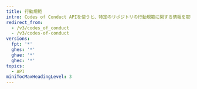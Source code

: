```yaml
---
title: 行動規範
intro: Codes of Conduct APIを使うと、特定のリポジトリの行動規範に関する情報を取得できます。
redirect_from:
  - /v3/codes_of_conduct
  - /v3/codes-of-conduct
versions:
  fpt: '*'
  ghes: '*'
  ghae: '*'
  ghec: '*'
topics:
  - API
miniTocMaxHeadingLevel: 3
---
```


<!--
  Operations are automatically generated. Markdown for this page is located in data/reusables/rest-reference/codes-of-conduct
-->
